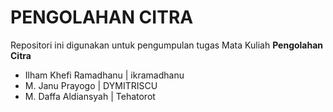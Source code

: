 # PENGOLAHAN CITRA
Repositori ini digunakan untuk pengumpulan tugas Mata Kuliah <b>Pengolahan Citra</b>
<ul>
  <li>Ilham Khefi Ramadhanu | ikramadhanu</li>
  <li>M. Janu Prayogo | DYMITRISCU</li>
  <li>M. Daffa Aldiansyah | Tehatorot</li>
</ul>
